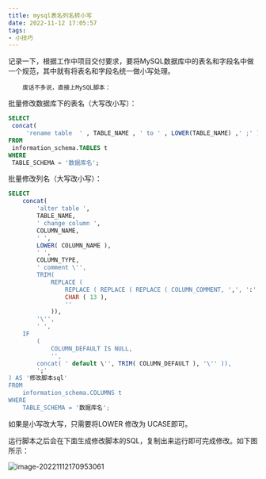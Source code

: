 ```yaml
---
title: mysql表名列名转小写
date: 2022-11-12 17:05:57
tags:
- 小技巧
---
```




记录一下，根据工作中项目交付要求，要将MySQL数据库中的表名和字段名中做一个规范，其中就有将表名和字段名统一做小写处理。

        废话不多说，直接上MySQL脚本：

批量修改数据库下的表名（大写改小写）：

```sql
SELECT
 concat(
	 'rename table  ' , TABLE_NAME , ' to ' , LOWER(TABLE_NAME) ,' ;' ) AS '修改脚本sql'
FROM
 information_schema.TABLES t 
WHERE
 TABLE_SCHEMA = '数据库名';
```

批量修改列名（大写改小写）：

```sql
SELECT
	concat(
		'alter table ',
		TABLE_NAME,
		' change column ',
		COLUMN_NAME,
		' ',
		LOWER( COLUMN_NAME ),
		' ',
		COLUMN_TYPE,
		' comment \'',
		TRIM(
			REPLACE (
				REPLACE ( REPLACE ( REPLACE ( COLUMN_COMMENT, ',', ':' ), '"', '' ), CHAR ( 10 ), '' ),
				CHAR ( 13 ),
				'' 
			)),
		'\'',
		' ',
	IF
		(
			COLUMN_DEFAULT IS NULL,
			'',
		concat( ' default \'', TRIM( COLUMN_DEFAULT ), '\'' )),
		';' 
) AS '修改脚本sql' 
FROM
	information_schema.COLUMNS t 
WHERE
	TABLE_SCHEMA = '数据库名';
```

如果是小写改大写，只需要将LOWER 修改为 UCASE即可。

运行脚本之后会在下面生成修改脚本的SQL，复制出来运行即可完成修改。如下图所示：

![image-20221112170953061](https://biji-1307941976.cos.ap-guangzhou.myqcloud.com/image-20221112170953061.png)





